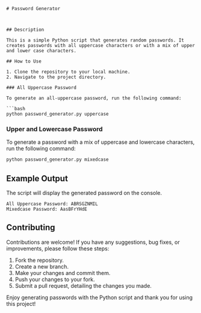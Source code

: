 ```
# Password Generator



## Description

This is a simple Python script that generates random passwords. It creates passwords with all uppercase characters or with a mix of upper and lower case characters.

## How to Use

1. Clone the repository to your local machine.
2. Navigate to the project directory.

### All Uppercase Password

To generate an all-uppercase password, run the following command:

```bash
python password_generator.py uppercase
```

### Upper and Lowercase Password

To generate a password with a mix of uppercase and lowercase characters, run the following command:

```bash
python password_generator.py mixedcase
```

## Example Output

The script will display the generated password on the console.

```
All Uppercase Password: ABRSGZNMIL
Mixedcase Password: AasBFrYHdE
```

## Contributing

Contributions are welcome! If you have any suggestions, bug fixes, or improvements, please follow these steps:

1. Fork the repository.
2. Create a new branch.
3. Make your changes and commit them.
4. Push your changes to your fork.
5. Submit a pull request, detailing the changes you made.


Enjoy generating passwords with the Python script and thank you for using this project!
```
